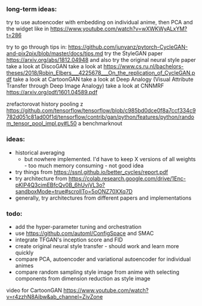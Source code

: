 ### long-term ideas:

try to use autoencoder with embedding on individual anime, then PCA and the widget like in https://www.youtube.com/watch?v=wXWKWyALxYM?t=286

try to go through tips in: https://github.com/junyanz/pytorch-CycleGAN-and-pix2pix/blob/master/docs/tips.md
try the StyleGAN paper https://arxiv.org/abs/1812.04948
and also try the original neural style paper
take a look at DiscoGAN
take a look at https://www.cs.ru.nl/bachelors-theses/2018/Robin_Elbers___4225678___On_the_replication_of_CycleGAN.pdf
take a look at CartoonGAN
take a look at Deep Analogy (Visual Attribute Transfer through Deep Image Analogy)
take a look at CNNMRF https://arxiv.org/pdf/1601.04589.pdf

zrefactorovat history pooling z https://github.com/tensorflow/tensorflow/blob/c985bd0dce0f8a7ccf334c9782d051c81ad00f1d/tensorflow/contrib/gan/python/features/python/random_tensor_pool_impl.py#L50
a benchmarknout

### ideas:
- historical averaging 
    - but nowhere implemented. I'd have to keep X versions of all weights - too much memory consuming - not good idea
- try things from https://ssnl.github.io/better_cycles/report.pdf
- try architecture from https://colab.research.google.com/drive/1Enc-pKlP4Q3cimEBfcQv0B_6hUvjVL3o?sandboxMode=true#scrollTo=5oONZ70XXq7D
- generally, try architectures from different papers and implementations

### todo:
- add the hyper-parameter tuning and orchestration
- use https://github.com/automl/ConfigSpace and SMAC
- integrate TFGAN's inception score and FID
- create original neural style transfer - should work and learn more quickly
- compare PCA, autoencoder and variational autoencoder for individual animes
- compare random sampling style image from anime with selecting components from dimension reduction as style image

video for CartoonGAN https://www.youtube.com/watch?v=r4zzhN8Aibw&ab_channel=ZivZone